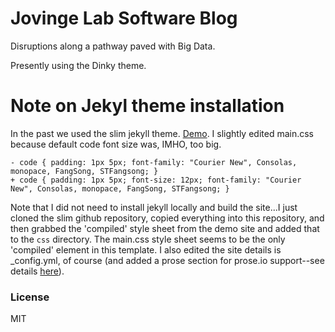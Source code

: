 # Jovinge Lab Software Blog

Disruptions along a pathway paved with Big Data.

Presently using the Dinky theme.

# Note on Jekyl theme installation

In the past we used the slim jekyll theme. [Demo](http://syaning.com/slim).  I slightly edited main.css because default code font size was, IMHO, too big.

```
- code { padding: 1px 5px; font-family: "Courier New", Consolas, monopace, FangSong, STFangsong; }
+ code { padding: 1px 5px; font-size: 12px; font-family: "Courier New", Consolas, monopace, FangSong, STFangsong; }
```

Note that I did not need to install jekyll locally and build the site...I just cloned the slim github repository, copied everything into this repository, and then grabbed the 'compiled' style sheet from the demo site and added that to the `css` directory.  The main.css style sheet seems to be the only 'compiled' element in this template.  I also edited the site details is _config.yml, of course (and added a prose section for prose.io support--see details [here](http://jovingelabsoftware.github.io/blog/2015/12/03/getting-prose-io-to-work-with-our-github-user-blog/)).

### License

MIT
